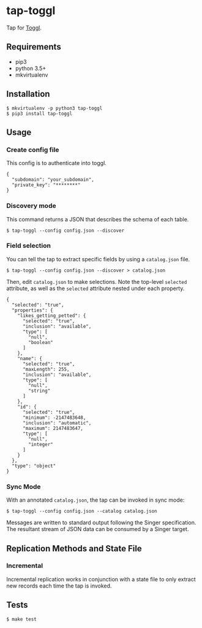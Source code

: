 
# tap-toggl

Tap for [Toggl](https://www.toggl.com/).

## Requirements

- pip3
- python 3.5+
- mkvirtualenv

## Installation

```
$ mkvirtualenv -p python3 tap-toggl
$ pip3 install tap-toggl
```

## Usage

### Create config file

This config is to authenticate into toggl.

```
{
  "subdomain": "your_subdomain",
  "private_key": "********"
}
```

### Discovery mode

This command returns a JSON that describes the schema of each table.

```
$ tap-toggl --config config.json --discover
```

### Field selection

You can tell the tap to extract specific fields by using a `catalog.json` file.

```
$ tap-toggl --config config.json --discover > catalog.json
```

Then, edit `catalog.json` to make selections. Note the top-level `selected` attribute, as well as the `selected` attribute nested under each property.

```
{
  "selected": "true",
  "properties": {
    "likes_getting_petted": {
      "selected": "true",
      "inclusion": "available",
      "type": [
        "null",
        "boolean"
      ]
    },
    "name": {
      "selected": "true",
      "maxLength": 255,
      "inclusion": "available",
      "type": [
        "null",
        "string"
      ]
    },
    "id": {
      "selected": "true",
      "minimum": -2147483648,
      "inclusion": "automatic",
      "maximum": 2147483647,
      "type": [
        "null",
        "integer"
      ]
    }
  },
  "type": "object"
}
```

### Sync Mode

With an annotated `catalog.json`, the tap can be invoked in sync mode:

```
$ tap-toggl --config config.json --catalog catalog.json
```

Messages are written to standard output following the Singer specification. The resultant stream of JSON data can be consumed by a Singer target.


## Replication Methods and State File

### Incremental

Incremental replication works in conjunction with a state file to only extract new records each time the tap is invoked.


## Tests

```
$ make test
```
